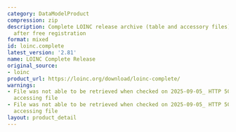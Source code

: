 ```yaml
---
category: DataModelProduct
compression: zip
description: Complete LOINC release archive (table and accessory files) downloadable
  after free registration
format: mixed
id: loinc.complete
latest_version: '2.81'
name: LOINC Complete Release
original_source:
- loinc
product_url: https://loinc.org/download/loinc-complete/
warnings:
- File was not able to be retrieved when checked on 2025-09-05_ HTTP 503 error when
  accessing file
- File was not able to be retrieved when checked on 2025-09-05_ HTTP 503 error when
  accessing file
layout: product_detail
---
```

